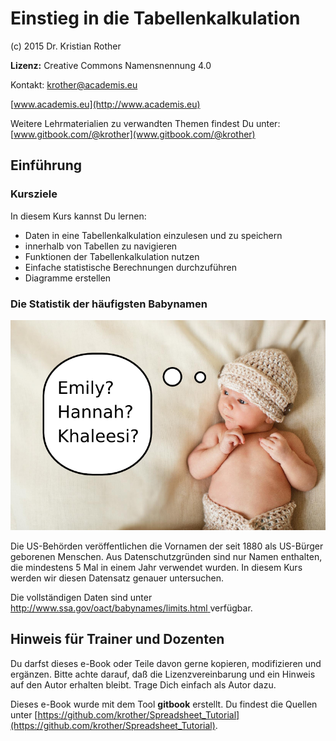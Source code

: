 
# Einstieg in die Tabellenkalkulation

(c) 2015 Dr. Kristian Rother

**Lizenz:** Creative Commons Namensnennung 4.0

Kontakt: [krother@academis.eu](mailto:krother@academis.eu)

[www.academis.eu](http://www.academis.eu)

Weitere Lehrmaterialien zu verwandten Themen findest Du unter: [www.gitbook.com/@krother](www.gitbook.com/@krother)


## Einführung

### Kursziele 

In diesem Kurs kannst Du lernen:

* Daten in eine Tabellenkalkulation einzulesen und zu speichern
* innerhalb von Tabellen zu navigieren
* Funktionen der Tabellenkalkulation nutzen
* Einfache statistische Berechnungen durchzuführen
* Diagramme erstellen

### Die Statistik der häufigsten Babynamen

![Babynamen](images/baby.png)

Die US-Behörden veröffentlichen die Vornamen der seit 1880 als US-Bürger geborenen Menschen. Aus Datenschutzgründen sind nur Namen enthalten, die mindestens 5 Mal in einem Jahr verwendet wurden. In diesem Kurs werden wir diesen Datensatz genauer untersuchen.

Die vollständigen Daten sind unter [http://www.ssa.gov/oact/babynames/limits.html
](http://www.ssa.gov/oact/babynames/limits.html) verfügbar.


## Hinweis für Trainer und Dozenten

Du darfst dieses e-Book oder Teile davon gerne kopieren, modifizieren und ergänzen. Bitte achte darauf, daß die Lizenzvereinbarung und ein Hinweis auf den Autor erhalten bleibt. Trage Dich einfach als Autor dazu. 

Dieses e-Book wurde mit dem Tool **gitbook** erstellt. Du findest die Quellen unter [https://github.com/krother/Spreadsheet_Tutorial](https://github.com/krother/Spreadsheet_Tutorial).
